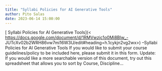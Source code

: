 ```yaml
---
title: "Syllabi Policies for AI Generative Tools"
author: Pito Salas
date: 2023-06-14 15:00:00
---
```



[ Syllabi Policies for AI Generative Tools](<
https://docs.google.com/document/d/1RMVwzjc1o0Mi8Blw_-
JUTcXv02b2WRH86vw7mi16W3U/edit#heading=h.1cykjn2vg2wx>) –Syllabi Policies for
AI Generative Tools If you would like to submit your course guidelines/policy
to be included here, please submit it in this form. Update: If you would like
a more searchable version of this document, try out this spreadsheet that
allows you to sort by Course, Discipline…


